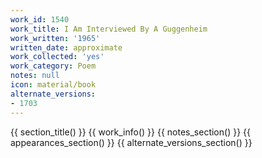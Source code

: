 ```yaml
---
work_id: 1540
work_title: I Am Interviewed By A Guggenheim
work_written: '1965'
written_date: approximate
work_collected: 'yes'
work_category: Poem
notes: null
icon: material/book
alternate_versions:
- 1703
---
```


{{ section_title() }}
{{ work_info() }}
{{ notes_section() }}
{{ appearances_section() }}
{{ alternate_versions_section() }}